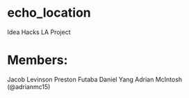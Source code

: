 # echo_location
Idea Hacks LA Project

# Members:
Jacob Levinson
Preston Futaba
Daniel Yang
Adrian McIntosh (@adrianmc15)
